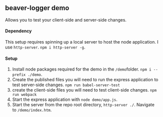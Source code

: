 ## beaver-logger demo

Allows you to test your client-side and server-side changes.

#### Dependency

This setup requires spinning up a local server to host the node application. I use `http-server`. `npm i http-server -g`.

#### Setup

1. Install node packages required for the demo in the `/demo`folder. `npm i --prefix ./demo`.
2. Create the published files you will need to run the express application to test server-side changes. `npm run babel-server-test`
3. create the client-side files you will need to test client-side changes. `npm run webpack`
4. Start the express application with `node demo/app.js`.
5. Start the server from the repo root directory, `http-server ./`. Navigate to `/demo/index.htm`.
